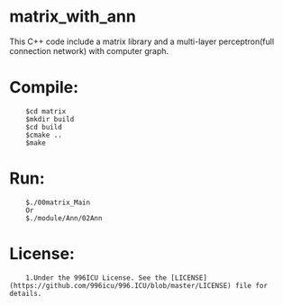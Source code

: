 # matrix_with_ann
This C++ code include a matrix library and a multi-layer perceptron(full connection network) with computer graph.

# Compile:
```
	$cd matrix
	$mkdir build
	$cd build
	$cmake ..
	$make
```

# Run:
```
	$./00matrix_Main
	Or
	$./module/Ann/02Ann
```

# License:
```
	1.Under the 996ICU License. See the [LICENSE](https://github.com/996icu/996.ICU/blob/master/LICENSE) file for details.
```
